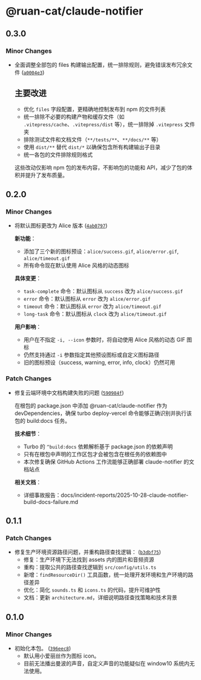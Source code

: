# @ruan-cat/claude-notifier

## 0.3.0

### Minor Changes

- 全面调整全部包的 files 构建输出配置，统一排除规则，避免错误发布冗余文件 ([`a0004e3`](https://github.com/ruan-cat/monorepo/commit/a0004e395be907502350efbe335f81d10ac299b9))

  ## 主要改进
  - 优化 `files` 字段配置，更精确地控制发布到 npm 的文件列表
  - 统一排除不必要的构建产物和缓存文件（如 `.vitepress/cache`、`.vitepress/dist` 等），统一排除掉 `.vitepress` 文件夹
  - 排除测试文件和文档文件（`**/tests/**`、`**/docs/**` 等）
  - 使用 `dist/**` 替代 `dist/*` 以确保包含所有构建输出子目录
  - 统一各包的文件排除规则格式

  这些改动仅影响 npm 包的发布内容，不影响包的功能和 API，减少了包的体积并提升了发布质量。

## 0.2.0

### Minor Changes

- 将默认图标更改为 Alice 版本 ([`4ab0797`](https://github.com/ruan-cat/monorepo/commit/4ab0797e04fe189b4b51b2d6e90ed391852a2885))

  **新功能**：
  - 添加了三个新的图标预设：`alice/success.gif`, `alice/error.gif`, `alice/timeout.gif`
  - 所有命令现在默认使用 Alice 风格的动态图标

  **具体变更**：
  - `task-complete` 命令：默认图标从 `success` 改为 `alice/success.gif`
  - `error` 命令：默认图标从 `error` 改为 `alice/error.gif`
  - `timeout` 命令：默认图标从 `error` 改为 `alice/timeout.gif`
  - `long-task` 命令：默认图标从 `clock` 改为 `alice/timeout.gif`

  **用户影响**：
  - 用户在不指定 `-i, --icon` 参数时，将自动使用 Alice 风格的动态 GIF 图标
  - 仍然支持通过 `-i` 参数指定其他预设图标或自定义图标路径
  - 旧的图标预设（success, warning, error, info, clock）仍然可用

### Patch Changes

- 修复云端环境中文档构建失败的问题 ([`590984f`](https://github.com/ruan-cat/monorepo/commit/590984f774e84b62869d81a42a95bb07e07092b4))

  在根包的 package.json 中添加 @ruan-cat/claude-notifier 作为 devDependencies，确保 turbo deploy-vercel 命令能够正确识别并执行该包的 build:docs 任务。

  **技术细节**：
  - Turbo 的 `^build:docs` 依赖解析基于 package.json 的依赖声明
  - 只有在根包中声明的工作区包才会被包含在根任务的依赖图中
  - 本次修复确保 GitHub Actions 工作流能够正确部署 claude-notifier 的文档站点

  **相关文档**：
  - 详细事故报告：docs/incident-reports/2025-10-28-claude-notifier-build-docs-failure.md

## 0.1.1

### Patch Changes

- 修复生产环境资源路径问题，并重构路径查找逻辑： ([`b3dbf75`](https://github.com/ruan-cat/monorepo/commit/b3dbf7563c3bed8e3a71892c1b39c810e5131ee8))
  - 修复：生产环境下无法找到 assets 内的图片和音频资源
  - 重构：提取公共的路径查找逻辑到 `src/config/utils.ts`
  - 新增：`findResourceDir()` 工具函数，统一处理开发环境和生产环境的路径差异
  - 优化：简化 `sounds.ts` 和 `icons.ts` 的代码，提升可维护性
  - 文档：更新 `architecture.md`，详细说明路径查找策略和技术背景

## 0.1.0

### Minor Changes

- 初始化本包。 ([`396eec8`](https://github.com/ruan-cat/monorepo/commit/396eec8b4a4634b116583d3ed784be05de0f7107))
  - 默认用小爱丽丝作为图标 icon。
  - 目前无法播出曼波的声音，自定义声音的功能疑似在 window10 系统内无法使用。
